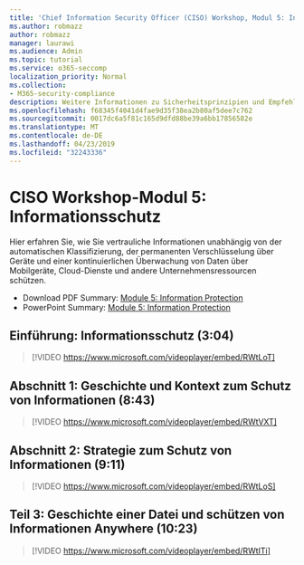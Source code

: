 ```yaml
---
title: 'Chief Information Security Officer (CISO) Workshop, Modul 5: Informationsschutz'
ms.author: robmazz
author: robmazz
manager: laurawi
ms.audience: Admin
ms.topic: tutorial
ms.service: o365-seccomp
localization_priority: Normal
ms.collection:
- M365-security-compliance
description: Weitere Informationen zu Sicherheitsprinzipien und Empfehlungen für die Modernisierung der Sicherheit in Ihrer Organisation.
ms.openlocfilehash: f68345f4041d4fae9d35f38ea2b80af5dee7c762
ms.sourcegitcommit: 0017dc6a5f81c165d9dfd88be39a6bb17856582e
ms.translationtype: MT
ms.contentlocale: de-DE
ms.lasthandoff: 04/23/2019
ms.locfileid: "32243336"
---
```

# <a name="ciso-workshop-module-5-information-protection"></a>CISO Workshop-Modul 5: Informationsschutz

Hier erfahren Sie, wie Sie vertrauliche Informationen unabhängig von der automatischen Klassifizierung, der permanenten Verschlüsselung über Geräte und einer kontinuierlichen Überwachung von Daten über Mobilgeräte, Cloud-Dienste und andere Unternehmensressourcen schützen.

- Download PDF Summary: [Module 5: Information Protection](media/ciso-workshop-5-information-protection-strategy.pdf)
- PowerPoint Summary: [Module 5: Information Protection](https://docs.microsoft.com/office365/securitycompliance/media/ciso-workshop-5-information-protection-strategy.pptx)

## <a name="introduction-information-protection-304"></a>Einführung: Informationsschutz (3:04)

> [!VIDEO https://www.microsoft.com/videoplayer/embed/RWtLoT]

## <a name="part-1-information-protection-history-and-context-843"></a>Abschnitt 1: Geschichte und Kontext zum Schutz von Informationen (8:43)

> [!VIDEO https://www.microsoft.com/videoplayer/embed/RWtVXT]

## <a name="part-2-information-protection-strategy-911"></a>Abschnitt 2: Strategie zum Schutz von Informationen (9:11)

> [!VIDEO https://www.microsoft.com/videoplayer/embed/RWtLoS]

## <a name="part-3-story-of-a-file-and-protecting-information-anywhere-1023"></a>Teil 3: Geschichte einer Datei und schützen von Informationen Anywhere (10:23)

> [!VIDEO https://www.microsoft.com/videoplayer/embed/RWtITi]